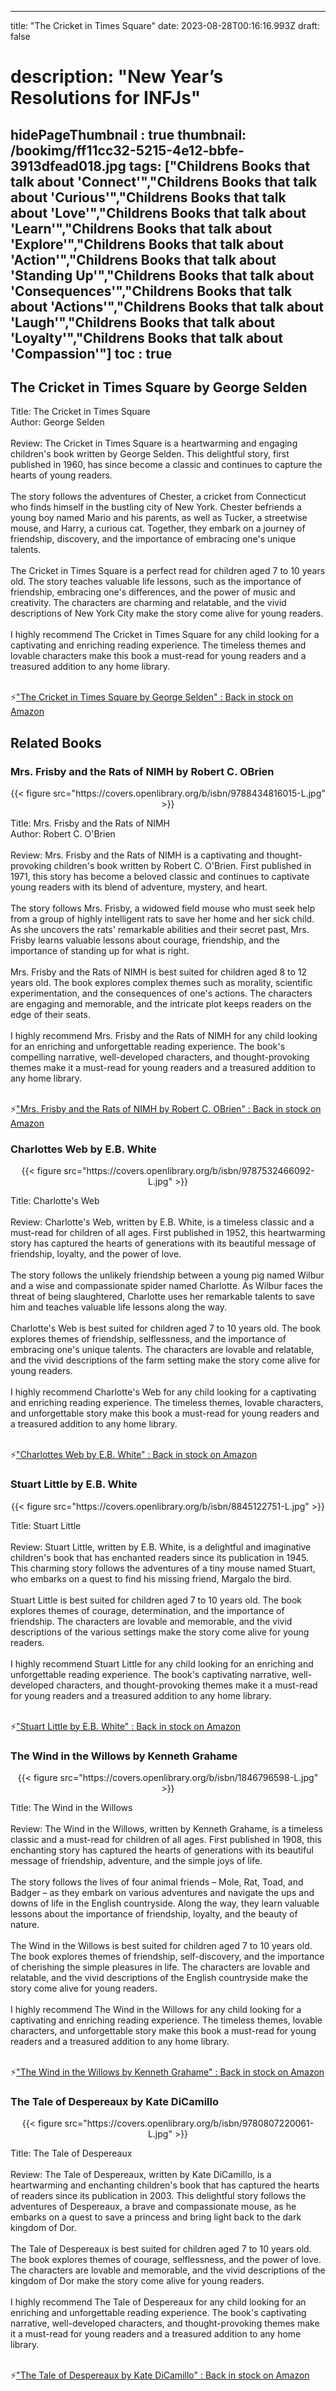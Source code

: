
---
title: "The Cricket in Times Square"
date: 2023-08-28T00:16:16.993Z
draft: false
# description: "New Year’s Resolutions for INFJs"
hidePageThumbnail : true
thumbnail: /bookimg/ff11cc32-5215-4e12-bbfe-3913dfead018.jpg
tags: ["Childrens Books that talk about 'Connect'","Childrens Books that talk about 'Curious'","Childrens Books that talk about 'Love'","Childrens Books that talk about 'Learn'","Childrens Books that talk about 'Explore'","Childrens Books that talk about 'Action'","Childrens Books that talk about 'Standing Up'","Childrens Books that talk about 'Consequences'","Childrens Books that talk about 'Actions'","Childrens Books that talk about 'Laugh'","Childrens Books that talk about 'Loyalty'","Childrens Books that talk about 'Compassion'"]
toc : true
---
## The Cricket in Times Square by George Selden

Title: The Cricket in Times Square</br>
Author: George Selden</br></br>
Review: The Cricket in Times Square is a heartwarming and engaging children's book written by George Selden. This delightful story, first published in 1960, has since become a classic and continues to capture the hearts of young readers.</br></br>
The story follows the adventures of Chester, a cricket from Connecticut who finds himself in the bustling city of New York. Chester befriends a young boy named Mario and his parents, as well as Tucker, a streetwise mouse, and Harry, a curious cat. Together, they embark on a journey of friendship, discovery, and the importance of embracing one's unique talents.</br></br>
The Cricket in Times Square is a perfect read for children aged 7 to 10 years old. The story teaches valuable life lessons, such as the importance of friendship, embracing one's differences, and the power of music and creativity. The characters are charming and relatable, and the vivid descriptions of New York City make the story come alive for young readers.</br></br>
I highly recommend The Cricket in Times Square for any child looking for a captivating and enriching reading experience. The timeless themes and lovable characters make this book a must-read for young readers and a treasured addition to any home library.</br></br>

<p>⚡<a id="aflink" href="https://www.amazon.com/gp/search?ie=UTF8&tag=klayu00-20&linkCode=ur2&linkId=6639bed89a8ad8dd2705e40644eb43d3&camp=1789&creative=9325&index=books&keywords=The Cricket in Times Square by George Selden" class="one" target="_blank" title='"The Cricket in Times Square by George Selden" : Back in stock on Amazon'>"The Cricket in Times Square by George Selden" : Back in stock on Amazon</a></p>

## Related Books
### Mrs. Frisby and the Rats of NIMH by Robert C. OBrien
<center>
{{< figure src="https://covers.openlibrary.org/b/isbn/9788434816015-L.jpg" >}}
</center>

Title: Mrs. Frisby and the Rats of NIMH</br>
Author: Robert C. O'Brien</br></br>
Review: Mrs. Frisby and the Rats of NIMH is a captivating and thought-provoking children's book written by Robert C. O'Brien. First published in 1971, this story has become a beloved classic and continues to captivate young readers with its blend of adventure, mystery, and heart.</br></br>
The story follows Mrs. Frisby, a widowed field mouse who must seek help from a group of highly intelligent rats to save her home and her sick child. As she uncovers the rats' remarkable abilities and their secret past, Mrs. Frisby learns valuable lessons about courage, friendship, and the importance of standing up for what is right.</br></br>
Mrs. Frisby and the Rats of NIMH is best suited for children aged 8 to 12 years old. The book explores complex themes such as morality, scientific experimentation, and the consequences of one's actions. The characters are engaging and memorable, and the intricate plot keeps readers on the edge of their seats.</br></br>
I highly recommend Mrs. Frisby and the Rats of NIMH for any child looking for an enriching and unforgettable reading experience. The book's compelling narrative, well-developed characters, and thought-provoking themes make it a must-read for young readers and a treasured addition to any home library.</br></br>

<p>⚡<a id="aflink" href="https://www.amazon.com/gp/search?ie=UTF8&tag=klayu00-20&linkCode=ur2&linkId=6639bed89a8ad8dd2705e40644eb43d3&camp=1789&creative=9325&index=books&keywords=Mrs. Frisby and the Rats of NIMH by Robert C. OBrien" class="one" target="_blank" title='"Mrs. Frisby and the Rats of NIMH by Robert C. OBrien" : Back in stock on Amazon'>"Mrs. Frisby and the Rats of NIMH by Robert C. OBrien" : Back in stock on Amazon</a></p>

### Charlottes Web by E.B. White
<center>
{{< figure src="https://covers.openlibrary.org/b/isbn/9787532466092-L.jpg" >}}
</center>

Title: Charlotte's Web</br></br>
Review: Charlotte's Web, written by E.B. White, is a timeless classic and a must-read for children of all ages. First published in 1952, this heartwarming story has captured the hearts of generations with its beautiful message of friendship, loyalty, and the power of love.</br></br>
The story follows the unlikely friendship between a young pig named Wilbur and a wise and compassionate spider named Charlotte. As Wilbur faces the threat of being slaughtered, Charlotte uses her remarkable talents to save him and teaches valuable life lessons along the way.</br></br>
Charlotte's Web is best suited for children aged 7 to 10 years old. The book explores themes of friendship, selflessness, and the importance of embracing one's unique talents. The characters are lovable and relatable, and the vivid descriptions of the farm setting make the story come alive for young readers.</br></br>
I highly recommend Charlotte's Web for any child looking for a captivating and enriching reading experience. The timeless themes, lovable characters, and unforgettable story make this book a must-read for young readers and a treasured addition to any home library.</br></br>

<p>⚡<a id="aflink" href="https://www.amazon.com/gp/search?ie=UTF8&tag=klayu00-20&linkCode=ur2&linkId=6639bed89a8ad8dd2705e40644eb43d3&camp=1789&creative=9325&index=books&keywords=Charlottes Web by E.B. White" class="one" target="_blank" title='"Charlottes Web by E.B. White" : Back in stock on Amazon'>"Charlottes Web by E.B. White" : Back in stock on Amazon</a></p>

### Stuart Little by E.B. White
<center>
{{< figure src="https://covers.openlibrary.org/b/isbn/8845122751-L.jpg" >}}
</center>

Title: Stuart Little</br></br>
Review: Stuart Little, written by E.B. White, is a delightful and imaginative children's book that has enchanted readers since its publication in 1945. This charming story follows the adventures of a tiny mouse named Stuart, who embarks on a quest to find his missing friend, Margalo the bird.</br></br>
Stuart Little is best suited for children aged 7 to 10 years old. The book explores themes of courage, determination, and the importance of friendship. The characters are lovable and memorable, and the vivid descriptions of the various settings make the story come alive for young readers.</br></br>
I highly recommend Stuart Little for any child looking for an enriching and unforgettable reading experience. The book's captivating narrative, well-developed characters, and thought-provoking themes make it a must-read for young readers and a treasured addition to any home library.</br></br>

<p>⚡<a id="aflink" href="https://www.amazon.com/gp/search?ie=UTF8&tag=klayu00-20&linkCode=ur2&linkId=6639bed89a8ad8dd2705e40644eb43d3&camp=1789&creative=9325&index=books&keywords=Stuart Little by E.B. White" class="one" target="_blank" title='"Stuart Little by E.B. White" : Back in stock on Amazon'>"Stuart Little by E.B. White" : Back in stock on Amazon</a></p>

### The Wind in the Willows by Kenneth Grahame
<center>
{{< figure src="https://covers.openlibrary.org/b/isbn/1846796598-L.jpg" >}}
</center>

Title: The Wind in the Willows</br></br>
Review: The Wind in the Willows, written by Kenneth Grahame, is a timeless classic and a must-read for children of all ages. First published in 1908, this enchanting story has captured the hearts of generations with its beautiful message of friendship, adventure, and the simple joys of life.</br></br>
The story follows the lives of four animal friends – Mole, Rat, Toad, and Badger – as they embark on various adventures and navigate the ups and downs of life in the English countryside. Along the way, they learn valuable lessons about the importance of friendship, loyalty, and the beauty of nature.</br></br>
The Wind in the Willows is best suited for children aged 7 to 10 years old. The book explores themes of friendship, self-discovery, and the importance of cherishing the simple pleasures in life. The characters are lovable and relatable, and the vivid descriptions of the English countryside make the story come alive for young readers.</br></br>
I highly recommend The Wind in the Willows for any child looking for a captivating and enriching reading experience. The timeless themes, lovable characters, and unforgettable story make this book a must-read for young readers and a treasured addition to any home library.</br></br>

<p>⚡<a id="aflink" href="https://www.amazon.com/gp/search?ie=UTF8&tag=klayu00-20&linkCode=ur2&linkId=6639bed89a8ad8dd2705e40644eb43d3&camp=1789&creative=9325&index=books&keywords=The Wind in the Willows by Kenneth Grahame" class="one" target="_blank" title='"The Wind in the Willows by Kenneth Grahame" : Back in stock on Amazon'>"The Wind in the Willows by Kenneth Grahame" : Back in stock on Amazon</a></p>

### The Tale of Despereaux by Kate DiCamillo
<center>
{{< figure src="https://covers.openlibrary.org/b/isbn/9780807220061-L.jpg" >}}
</center>

Title: The Tale of Despereaux</br></br>
Review: The Tale of Despereaux, written by Kate DiCamillo, is a heartwarming and enchanting children's book that has captured the hearts of readers since its publication in 2003. This delightful story follows the adventures of Despereaux, a brave and compassionate mouse, as he embarks on a quest to save a princess and bring light back to the dark kingdom of Dor.</br></br>
The Tale of Despereaux is best suited for children aged 7 to 10 years old. The book explores themes of courage, selflessness, and the power of love. The characters are lovable and memorable, and the vivid descriptions of the kingdom of Dor make the story come alive for young readers.</br></br>
I highly recommend The Tale of Despereaux for any child looking for an enriching and unforgettable reading experience. The book's captivating narrative, well-developed characters, and thought-provoking themes make it a must-read for young readers and a treasured addition to any home library.</br></br>

<p>⚡<a id="aflink" href="https://www.amazon.com/gp/search?ie=UTF8&tag=klayu00-20&linkCode=ur2&linkId=6639bed89a8ad8dd2705e40644eb43d3&camp=1789&creative=9325&index=books&keywords=The Tale of Despereaux by Kate DiCamillo" class="one" target="_blank" title='"The Tale of Despereaux by Kate DiCamillo" : Back in stock on Amazon'>"The Tale of Despereaux by Kate DiCamillo" : Back in stock on Amazon</a></p>
